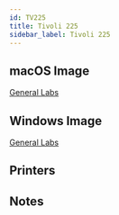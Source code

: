 ```yaml
---
id: TV225
title: Tivoli 225
sidebar_label: Tivoli 225
---
```


## macOS Image
[General Labs](image-mac-generallabs.md)

## Windows Image
[General Labs](image-win-generallabs.md)

## Printers

## Notes

